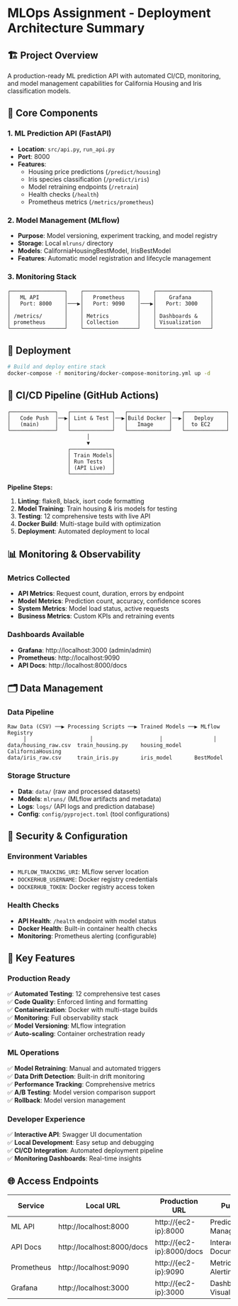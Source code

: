 # MLOps Assignment - Deployment Architecture Summary

## 🏗️ **Project Overview**
A production-ready ML prediction API with automated CI/CD, monitoring, and model management capabilities for California Housing and Iris classification models.

## 🔧 **Core Components**

### **1. ML Prediction API (FastAPI)**
- **Location**: `src/api.py`, `run_api.py`
- **Port**: 8000
- **Features**: 
  - Housing price predictions (`/predict/housing`)
  - Iris species classification (`/predict/iris`)
  - Model retraining endpoints (`/retrain`)
  - Health checks (`/health`)
  - Prometheus metrics (`/metrics/prometheus`)

### **2. Model Management (MLflow)**
- **Purpose**: Model versioning, experiment tracking, and model registry
- **Storage**: Local `mlruns/` directory
- **Models**: CaliforniaHousingBestModel, IrisBestModel
- **Features**: Automatic model registration and lifecycle management

### **3. Monitoring Stack**
```
┌─────────────────┐    ┌─────────────────┐    ┌─────────────────┐
│   ML API        │    │   Prometheus    │    │    Grafana      │
│   Port: 8000    │───▶│   Port: 9090    │───▶│   Port: 3000    │
│                 │    │                 │    │                 │
│ /metrics/       │    │ Metrics         │    │ Dashboards &    │
│ prometheus      │    │ Collection      │    │ Visualization   │
└─────────────────┘    └─────────────────┘    └─────────────────┘
```

## 🚀 **Deployment**

```bash
# Build and deploy entire stack
docker-compose -f monitoring/docker-compose-monitoring.yml up -d
```

## 🔄 **CI/CD Pipeline (GitHub Actions)**

```
┌──────────────┐   ┌─────────────┐   ┌─────────────┐   ┌─────────────┐
│   Code Push  │──▶│ Lint & Test │──▶│Build Docker │──▶│   Deploy    │
│   (main)     │   │             │   │   Image     │   │  to EC2     │
└──────────────┘   └─────────────┘   └─────────────┘   └─────────────┘
                         │
                         ▼
                   ┌─────────────┐
                   │ Train Models│
                   │ Run Tests   │
                   │ (API Live)  │
                   └─────────────┘
```

**Pipeline Steps:**
1. **Linting**: flake8, black, isort code formatting
2. **Model Training**: Train housing & iris models for testing
3. **Testing**: 12 comprehensive tests with live API
4. **Docker Build**: Multi-stage build with optimization
5. **Deployment**: Automated deployment to local

## 📊 **Monitoring & Observability**

### **Metrics Collected**
- **API Metrics**: Request count, duration, errors by endpoint
- **Model Metrics**: Prediction count, accuracy, confidence scores
- **System Metrics**: Model load status, active requests
- **Business Metrics**: Custom KPIs and retraining events

### **Dashboards Available**
- **Grafana**: http://localhost:3000 (admin/admin)
- **Prometheus**: http://localhost:9090
- **API Docs**: http://localhost:8000/docs

## 🗂️ **Data Management**

### **Data Pipeline**
```
Raw Data (CSV) ──▶ Processing Scripts ──▶ Trained Models ──▶ MLflow Registry
     │                    │                     │                │
data/housing_raw.csv  train_housing.py    housing_model    CaliforniaHousing
data/iris_raw.csv     train_iris.py       iris_model       BestModel
```

### **Storage Structure**
- **Data**: `data/` (raw and processed datasets)
- **Models**: `mlruns/` (MLflow artifacts and metadata)
- **Logs**: `logs/` (API logs and prediction database)
- **Config**: `config/pyproject.toml` (tool configurations)

## 🔐 **Security & Configuration**

### **Environment Variables**
- `MLFLOW_TRACKING_URI`: MLflow server location
- `DOCKERHUB_USERNAME`: Docker registry credentials
- `DOCKERHUB_TOKEN`: Docker registry access token

### **Health Checks**
- **API Health**: `/health` endpoint with model status
- **Docker Health**: Built-in container health checks
- **Monitoring**: Prometheus alerting (configurable)

## 🚦 **Key Features**

### **Production Ready**
✅ **Automated Testing**: 12 comprehensive test cases  
✅ **Code Quality**: Enforced linting and formatting  
✅ **Containerization**: Docker with multi-stage builds  
✅ **Monitoring**: Full observability stack  
✅ **Model Versioning**: MLflow integration  
✅ **Auto-scaling**: Container orchestration ready  

### **ML Operations**
✅ **Model Retraining**: Manual and automated triggers  
✅ **Data Drift Detection**: Built-in drift monitoring  
✅ **Performance Tracking**: Comprehensive metrics  
✅ **A/B Testing**: Model version comparison support  
✅ **Rollback**: Model version management  

### **Developer Experience**
✅ **Interactive API**: Swagger UI documentation  
✅ **Local Development**: Easy setup and debugging  
✅ **CI/CD Integration**: Automated deployment pipeline  
✅ **Monitoring Dashboards**: Real-time insights  

## 🌐 **Access Endpoints**

| Service | Local URL | Production URL | Purpose |
|---------|-----------|----------------|---------|
| ML API | http://localhost:8000 | http://{ec2-ip}:8000 | Predictions & Management |
| API Docs | http://localhost:8000/docs | http://{ec2-ip}:8000/docs | Interactive Documentation |
| Prometheus | http://localhost:9090 | http://{ec2-ip}:9090 | Metrics & Alerting |
| Grafana | http://localhost:3000 | http://{ec2-ip}:3000 | Dashboards & Visualization |


